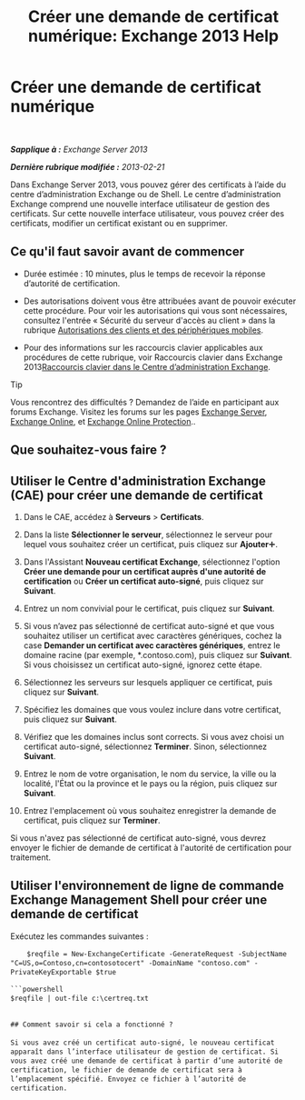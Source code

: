 ﻿---
title: 'Créer une demande de certificat numérique: Exchange 2013 Help'
TOCTitle: Créer une demande de certificat numérique
ms:assetid: efb00de7-070b-46bf-a2fc-00d07ae085c1
ms:mtpsurl: https://technet.microsoft.com/fr-fr/library/Bb125165(v=EXCHG.150)
ms:contentKeyID: 52063032
ms.date: 04/24/2018
mtps_version: v=EXCHG.150
ms.translationtype: HT
---

# Créer une demande de certificat numérique

 

_**Sapplique à :** Exchange Server 2013_

_**Dernière rubrique modifiée :** 2013-02-21_

Dans Exchange Server 2013, vous pouvez gérer des certificats à l’aide du centre d’administration Exchange ou de Shell. Le centre d’administration Exchange comprend une nouvelle interface utilisateur de gestion des certificats. Sur cette nouvelle interface utilisateur, vous pouvez créer des certificats, modifier un certificat existant ou en supprimer.

## Ce qu'il faut savoir avant de commencer

  - Durée estimée : 10 minutes, plus le temps de recevoir la réponse d’autorité de certification.

  - Des autorisations doivent vous être attribuées avant de pouvoir exécuter cette procédure. Pour voir les autorisations qui vous sont nécessaires, consultez l'entrée « Sécurité du serveur d'accès au client » dans la rubrique [Autorisations des clients et des périphériques mobiles](clients-and-mobile-devices-permissions-exchange-2013-help.md).

  - Pour des informations sur les raccourcis clavier applicables aux procédures de cette rubrique, voir Raccourcis clavier dans Exchange 2013[Raccourcis clavier dans le Centre d’administration Exchange](keyboard-shortcuts-in-the-exchange-admin-center-exchange-online-protection-help.md).

> [!TIP]  
> Vous rencontrez des difficultés ? Demandez de l’aide en participant aux forums Exchange. Visitez les forums sur les pages <a href="https://go.microsoft.com/fwlink/p/?linkid=60612">Exchange Server</a>, <a href="https://go.microsoft.com/fwlink/p/?linkid=267542">Exchange Online</a>, et <a href="https://go.microsoft.com/fwlink/p/?linkid=285351">Exchange Online Protection</a>..


## Que souhaitez-vous faire ?

## Utiliser le Centre d'administration Exchange (CAE) pour créer une demande de certificat

1.  Dans le CAE, accédez à **Serveurs** \> **Certificats**.

2.  Dans la liste **Sélectionner le serveur**, sélectionnez le serveur pour lequel vous souhaitez créer un certificat, puis cliquez sur **Ajouter**![Icône Ajouter](images/JJ218640.c1e75329-d6d7-4073-a27d-498590bbb558(EXCHG.150).gif "Icône Ajouter").

3.  Dans l'Assistant **Nouveau certificat Exchange**, sélectionnez l'option **Créer une demande pour un certificat auprès d'une autorité de certification** ou **Créer un certificat auto-signé**, puis cliquez sur **Suivant**.

4.  Entrez un nom convivial pour le certificat, puis cliquez sur **Suivant**.

5.  Si vous n’avez pas sélectionné de certificat auto-signé et que vous souhaitez utiliser un certificat avec caractères génériques, cochez la case **Demander un certificat avec caractères génériques**, entrez le domaine racine (par exemple, \*.contoso.com), puis cliquez sur **Suivant**. Si vous choisissez un certificat auto-signé, ignorez cette étape.

6.  Sélectionnez les serveurs sur lesquels appliquer ce certificat, puis cliquez sur **Suivant**.

7.  Spécifiez les domaines que vous voulez inclure dans votre certificat, puis cliquez sur **Suivant**.

8.  Vérifiez que les domaines inclus sont corrects. Si vous avez choisi un certificat auto-signé, sélectionnez **Terminer**. Sinon, sélectionnez **Suivant**.

9.  Entrez le nom de votre organisation, le nom du service, la ville ou la localité, l'État ou la province et le pays ou la région, puis cliquez sur **Suivant**.

10. Entrez l'emplacement où vous souhaitez enregistrer la demande de certificat, puis cliquez sur **Terminer**.

Si vous n'avez pas sélectionné de certificat auto-signé, vous devrez envoyer le fichier de demande de certificat à l'autorité de certification pour traitement.

## Utiliser l'environnement de ligne de commande Exchange Management Shell pour créer une demande de certificat

Exécutez les commandes suivantes :
```
    $reqfile = New-ExchangeCertificate -GenerateRequest -SubjectName "C=US,o=Contoso,cn=contosotocert" -DomainName "contoso.com" -PrivateKeyExportable $true
```
```
```powershell
$reqfile | out-file c:\certreq.txt
```
```    

## Comment savoir si cela a fonctionné ?

Si vous avez créé un certificat auto-signé, le nouveau certificat apparaît dans l’interface utilisateur de gestion de certificat. Si vous avez créé une demande de certificat à partir d’une autorité de certification, le fichier de demande de certificat sera à l’emplacement spécifié. Envoyez ce fichier à l’autorité de certification.

